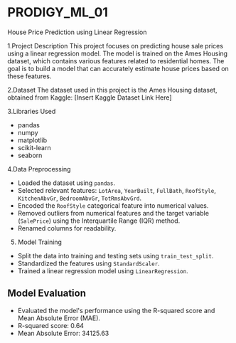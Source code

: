 # PRODIGY_ML_01
House Price Prediction using Linear Regression

1.Project Description
This project focuses on predicting house sale prices using a linear regression model. The model is trained on the Ames Housing dataset, which contains various features related to residential homes. The goal is to build a model that can accurately estimate house prices based on these features.

2.Dataset
The dataset used in this project is the Ames Housing dataset, obtained from Kaggle: [Insert Kaggle Dataset Link Here]

3.Libraries Used

* pandas
* numpy
* matplotlib
* scikit-learn
* seaborn

4.Data Preprocessing

* Loaded the dataset using `pandas`.
* Selected relevant features: `LotArea`, `YearBuilt`, `FullBath`, `RoofStyle`, `KitchenAbvGr`, `BedroomAbvGr`, `TotRmsAbvGrd`.
* Encoded the `RoofStyle` categorical feature into numerical values.
* Removed outliers from numerical features and the target variable (`SalePrice`) using the Interquartile Range (IQR) method.
* Renamed columns for readability.

5. Model Training

* Split the data into training and testing sets using `train_test_split`.
* Standardized the features using `StandardScaler`.
* Trained a linear regression model using `LinearRegression`.

## Model Evaluation

* Evaluated the model's performance using the R-squared score and Mean Absolute Error (MAE).
* R-squared score: 0.64
* Mean Absolute Error: 34125.63
